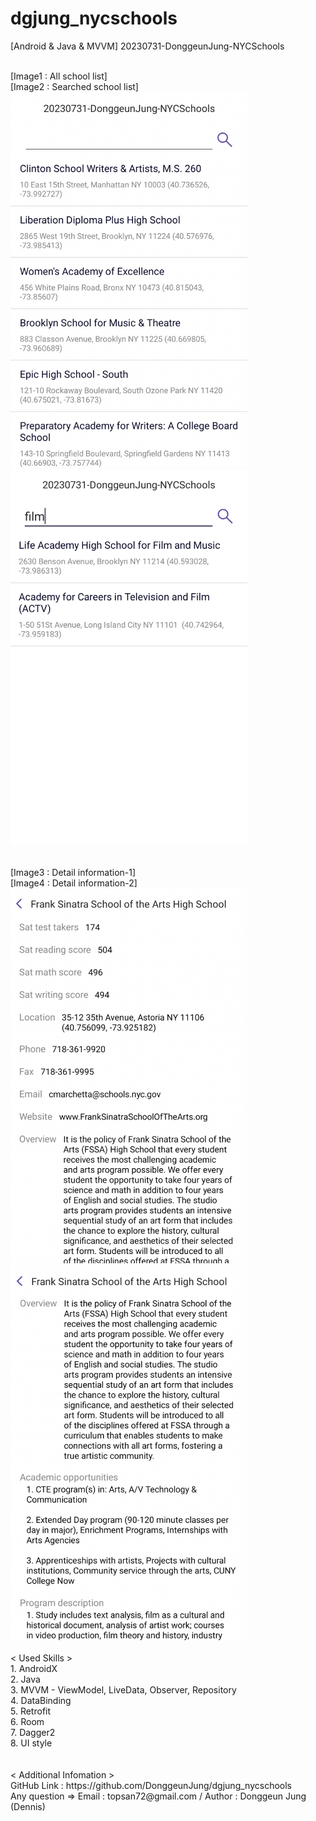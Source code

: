 # dgjung_nycschools
[Android & Java & MVVM] 20230731-DonggeunJung-NYCSchools

<br>
[Image1 : All school list]
<br>
[Image2 : Searched school list]
<br>
<div>
<img src="https://github.com/DonggeunJung/dgjung_nycschools/blob/main/dgjung_nycschools_sc01.png?raw=true width="360px" height="600px"></img>
<img src="https://github.com/DonggeunJung/dgjung_nycschools/blob/main/dgjung_nycschools_sc02.png?raw=true width="360px" height="600px"></img>
</div>
<br>
<br>
[Image3 : Detail information-1]
<br>
[Image4 : Detail information-2]
<br>
<div>
<img src="https://github.com/DonggeunJung/dgjung_nycschools/blob/main/dgjung_nycschools_sc03.png?raw=true width="360px" height="600px"></img>
<img src="https://github.com/DonggeunJung/dgjung_nycschools/blob/main/dgjung_nycschools_sc04.png?raw=true width="360px" height="600px"></img>
</div>
<br>
< Used Skills ><br>
1. AndroidX<br>
2. Java<br>
3. MVVM - ViewModel, LiveData, Observer, Repository<br>
4. DataBinding<br>
5. Retrofit<br>
6. Room<br>
7. Dagger2<br>
8. UI style<br>
<br>
<br>
< Additional Infomation >
<br>
GitHub Link : https://github.com/DonggeunJung/dgjung_nycschools
<br>
Any question => Email : topsan72@gmail.com / Author : Donggeun Jung (Dennis)
